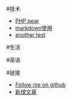 #技术
+ [PHP pear](index.html?php-pear)
+ [markdown使用](index.html?use-cmd-markdown)
+ [another test](index.html?another-test)

#生活

#英语

#链接

- [Follow me on github](https://github.com/HubQin)
- [新增文章](https://github.com/HubQin/hubqin.github.io/new/master/posts)


